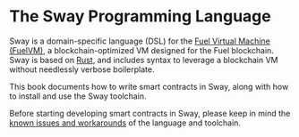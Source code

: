 # The Sway Programming Language

Sway is a domain-specific language (DSL) for the [Fuel Virtual Machine (FuelVM)](https://fuellabs.github.io/fuel-specs/master/vm/index.html), a blockchain-optimized VM designed for the Fuel blockchain. Sway is based on [Rust](https://doc.rust-lang.org/book/), and includes syntax to leverage a blockchain VM without needlessly verbose boilerplate.

This book documents how to write smart contracts in Sway, along with how to install and use the Sway toolchain.

Before starting developing smart contracts in Sway, please keep in mind the [known issues and workarounds](./reference/known_issues_and_workarounds.md) of the language and toolchain.
